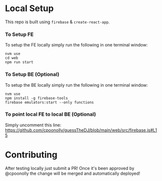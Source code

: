 # Local Setup

This repo is built using `firebase` & `create-react-app`.


### To Setup FE

To setup the FE locally simply run the following in one terminal window:

```
nvm use
cd web
npm run start
```

### To Setup BE (Optional)

To setup the BE locally simply run the following in one terminal window:

```
nvm use
npm install -g firebase-tools
firebase emulators:start --only functions
```

### To point local FE to local BE (Optional)
Simply uncomment this line:
https://github.com/cpoonolly/guessTheDJ/blob/main/web/src/firebase.js#L15


# Contributing

After testing locally just submit a PR! Once it's been approved by @cpoonolly the change will be merged and automatically deployed!
